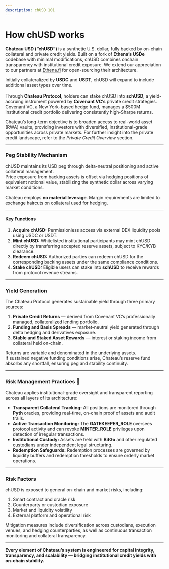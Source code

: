 ```yaml
---
description: chUSD 101
---
```


# How chUSD works

**Chateau USD (“chUSD”)** is a synthetic U.S. dollar, fully backed by on-chain collateral and private credit yields. Built on a fork of **Ethena’s USDe** codebase with minimal modifications, chUSD combines onchain transparency with institutional credit exposure. We extend our appreciation to our partners at [Ethena.fi](https://ethena.fi/) for open-sourcing their architecture.

Initially collateralized by **USDC** and **USDT**, chUSD will expand to include additional asset types over time.\
\
Through **Chateau Protocol**, holders can stake chUSD into **schUSD**, a yield-accruing instrument powered by **Covenant VC’s** private credit strategies. Covenant VC, a New York–based hedge fund, manages a $500M institutional credit portfolio delivering consistently high-Sharpe returns.

Chateau’s long-term objective is to broaden access to real-world asset (RWA) vaults, providing investors with diversified, institutional-grade opportunities across private markets. For further insight into the private credit landscape, refer to the _Private Credit Overview_ section.

***

### Peg Stability Mechanism

chUSD maintains its USD peg through delta-neutral positioning and active collateral management.\
Price exposure from backing assets is offset via hedging positions of equivalent notional value, stabilizing the synthetic dollar across varying market conditions.

Chateau employs **no material leverage**. Margin requirements are limited to exchange haircuts on collateral used for hedging.

***

#### Key Functions

1. **Acquire chUSD:** Permissionless access via external DEX liquidity pools using USDC or USDT.
2. **Mint chUSD:** Whitelisted institutional participants may mint chUSD directly by transferring accepted reserve assets, subject to KYC/KYB clearance.
3. **Redeem chUSD:** Authorized parties can redeem chUSD for the corresponding backing assets under the same compliance conditions.
4. **Stake chUSD:** Eligible users can stake into **schUSD** to receive rewards from protocol revenue streams.

***

### Yield Generation

The Chateau Protocol generates sustainable yield through three primary sources:

1. **Private Credit Returns** — derived from Covenant VC’s professionally managed, collateralized lending portfolio.
2. **Funding and Basis Spreads** — market-neutral yield generated through delta hedging and derivatives exposure.
3. **Stable and Staked Asset Rewards** — interest or staking income from collateral held on-chain.

Returns are variable and denominated in the underlying assets.\
If sustained negative funding conditions arise, Chateau’s reserve fund absorbs any shortfall, ensuring peg and stability continuity.

***

### Risk Management Practices 🧭

Chateau applies institutional-grade oversight and transparent reporting across all layers of its architecture:

* **Transparent Collateral Tracking:** All positions are monitored through **Pyth** oracles, providing real-time, on-chain proof of assets and audit trails.
* **Active Transaction Monitoring:** The **GATEKEEPER\_ROLE** oversees protocol activity and can revoke **MINTER\_ROLE** privileges upon detection of irregular transactions.
* **Institutional Custody:** Assets are held with **BitGo** and other regulated custodians under independent legal structuring.
* **Redemption Safeguards:** Redemption processes are governed by liquidity buffers and redemption thresholds to ensure orderly market operations.

***

### Risk Factors

chUSD is exposed to general on-chain and market risks, including:

1. Smart contract and oracle risk
2. Counterparty or custodian exposure
3. Market and liquidity volatility
4. External platform and operational risk

Mitigation measures include diversification across custodians, execution venues, and hedging counterparties, as well as continuous transaction monitoring and collateral transparency.

***

**Every element of Chateau’s system is engineered for capital integrity, transparency, and scalability — bridging institutional credit yields with on-chain stability.**
